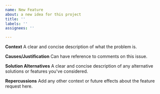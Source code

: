 ```yaml
---
name: New Feature
about: a new idea for this project
title: ''
labels: ''
assignees: ''

---
```


**Context**
A clear and concise description of what the problem is.

**Causes/Justification**
Can have reference to comments on this issue.

**Solution Alternatives**
A clear and concise description of any alternative solutions or features you've considered.

**Repercussions**
Add any other context or future effects about the feature request here.
